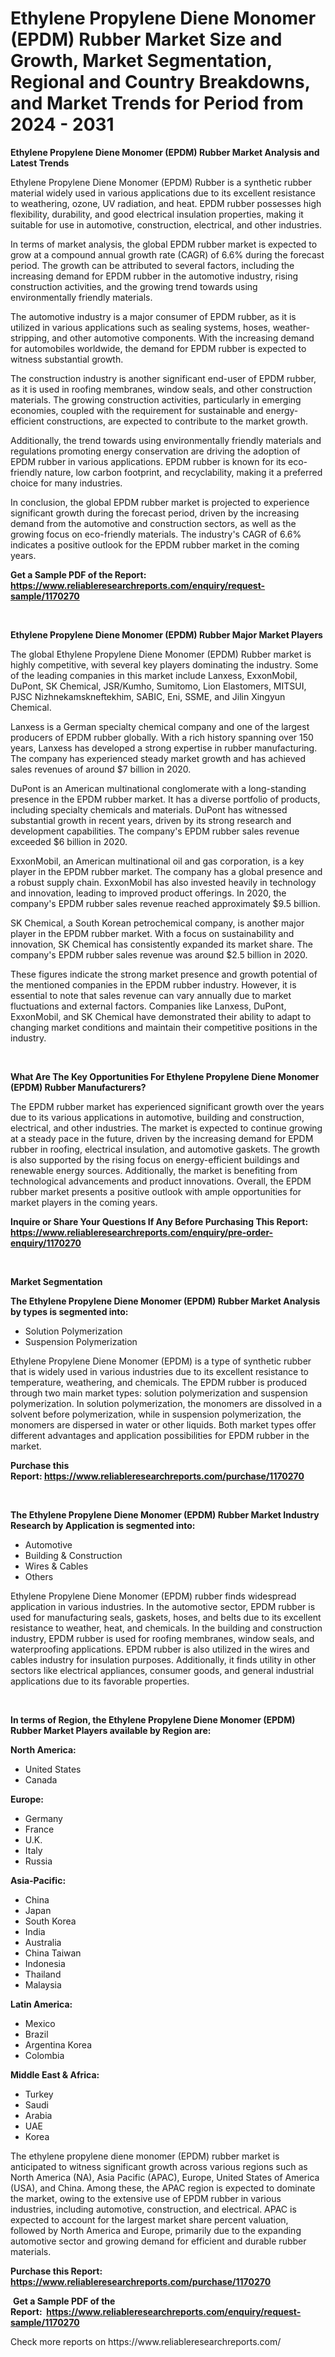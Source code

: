 <p><h1>Ethylene Propylene Diene Monomer (EPDM) Rubber Market Size and Growth, Market Segmentation, Regional and Country Breakdowns, and Market Trends for Period from 2024 -  2031</h1></p><p><strong>Ethylene Propylene Diene Monomer (EPDM) Rubber Market Analysis and Latest Trends</strong></p>
<p><p>Ethylene Propylene Diene Monomer (EPDM) Rubber is a synthetic rubber material widely used in various applications due to its excellent resistance to weathering, ozone, UV radiation, and heat. EPDM rubber possesses high flexibility, durability, and good electrical insulation properties, making it suitable for use in automotive, construction, electrical, and other industries.</p><p>In terms of market analysis, the global EPDM rubber market is expected to grow at a compound annual growth rate (CAGR) of 6.6% during the forecast period. The growth can be attributed to several factors, including the increasing demand for EPDM rubber in the automotive industry, rising construction activities, and the growing trend towards using environmentally friendly materials.</p><p>The automotive industry is a major consumer of EPDM rubber, as it is utilized in various applications such as sealing systems, hoses, weather-stripping, and other automotive components. With the increasing demand for automobiles worldwide, the demand for EPDM rubber is expected to witness substantial growth.</p><p>The construction industry is another significant end-user of EPDM rubber, as it is used in roofing membranes, window seals, and other construction materials. The growing construction activities, particularly in emerging economies, coupled with the requirement for sustainable and energy-efficient constructions, are expected to contribute to the market growth.</p><p>Additionally, the trend towards using environmentally friendly materials and regulations promoting energy conservation are driving the adoption of EPDM rubber in various applications. EPDM rubber is known for its eco-friendly nature, low carbon footprint, and recyclability, making it a preferred choice for many industries.</p><p>In conclusion, the global EPDM rubber market is projected to experience significant growth during the forecast period, driven by the increasing demand from the automotive and construction sectors, as well as the growing focus on eco-friendly materials. The industry's CAGR of 6.6% indicates a positive outlook for the EPDM rubber market in the coming years.</p></p>
<p><strong>Get a Sample PDF of the Report:&nbsp; <a href="https://www.reliableresearchreports.com/enquiry/request-sample/1170270">https://www.reliableresearchreports.com/enquiry/request-sample/1170270</a></strong></p>
<p>&nbsp;</p>
<p><strong>Ethylene Propylene Diene Monomer (EPDM) Rubber Major Market Players</strong></p>
<p><p>The global Ethylene Propylene Diene Monomer (EPDM) Rubber market is highly competitive, with several key players dominating the industry. Some of the leading companies in this market include Lanxess, ExxonMobil, DuPont, SK Chemical, JSR/Kumho, Sumitomo, Lion Elastomers, MITSUI, PJSC Nizhnekamskneftekhim, SABIC, Eni, SSME, and Jilin Xingyun Chemical.</p><p>Lanxess is a German specialty chemical company and one of the largest producers of EPDM rubber globally. With a rich history spanning over 150 years, Lanxess has developed a strong expertise in rubber manufacturing. The company has experienced steady market growth and has achieved sales revenues of around $7 billion in 2020.</p><p>DuPont is an American multinational conglomerate with a long-standing presence in the EPDM rubber market. It has a diverse portfolio of products, including specialty chemicals and materials. DuPont has witnessed substantial growth in recent years, driven by its strong research and development capabilities. The company's EPDM rubber sales revenue exceeded $6 billion in 2020.</p><p>ExxonMobil, an American multinational oil and gas corporation, is a key player in the EPDM rubber market. The company has a global presence and a robust supply chain. ExxonMobil has also invested heavily in technology and innovation, leading to improved product offerings. In 2020, the company's EPDM rubber sales revenue reached approximately $9.5 billion.</p><p>SK Chemical, a South Korean petrochemical company, is another major player in the EPDM rubber market. With a focus on sustainability and innovation, SK Chemical has consistently expanded its market share. The company's EPDM rubber sales revenue was around $2.5 billion in 2020.</p><p>These figures indicate the strong market presence and growth potential of the mentioned companies in the EPDM rubber industry. However, it is essential to note that sales revenue can vary annually due to market fluctuations and external factors. Companies like Lanxess, DuPont, ExxonMobil, and SK Chemical have demonstrated their ability to adapt to changing market conditions and maintain their competitive positions in the industry.</p></p>
<p>&nbsp;</p>
<p><strong>What Are The Key Opportunities For Ethylene Propylene Diene Monomer (EPDM) Rubber Manufacturers?</strong></p>
<p><p>The EPDM rubber market has experienced significant growth over the years due to its various applications in automotive, building and construction, electrical, and other industries. The market is expected to continue growing at a steady pace in the future, driven by the increasing demand for EPDM rubber in roofing, electrical insulation, and automotive gaskets. The growth is also supported by the rising focus on energy-efficient buildings and renewable energy sources. Additionally, the market is benefiting from technological advancements and product innovations. Overall, the EPDM rubber market presents a positive outlook with ample opportunities for market players in the coming years.</p></p>
<p><strong>Inquire or Share Your Questions If Any Before Purchasing This Report: <a href="https://www.reliableresearchreports.com/enquiry/pre-order-enquiry/1170270">https://www.reliableresearchreports.com/enquiry/pre-order-enquiry/1170270</a></strong></p>
<p>&nbsp;</p>
<p><strong>Market Segmentation</strong></p>
<p><strong>The Ethylene Propylene Diene Monomer (EPDM) Rubber Market Analysis by types is segmented into:</strong></p>
<p><ul><li>Solution Polymerization</li><li>Suspension Polymerization</li></ul></p>
<p><p>Ethylene Propylene Diene Monomer (EPDM) is a type of synthetic rubber that is widely used in various industries due to its excellent resistance to temperature, weathering, and chemicals. The EPDM rubber is produced through two main market types: solution polymerization and suspension polymerization. In solution polymerization, the monomers are dissolved in a solvent before polymerization, while in suspension polymerization, the monomers are dispersed in water or other liquids. Both market types offer different advantages and application possibilities for EPDM rubber in the market.</p></p>
<p><strong>Purchase this Report:&nbsp;<a href="https://www.reliableresearchreports.com/purchase/1170270">https://www.reliableresearchreports.com/purchase/1170270</a></strong></p>
<p>&nbsp;</p>
<p><strong>The Ethylene Propylene Diene Monomer (EPDM) Rubber Market Industry Research by Application is segmented into:</strong></p>
<p><ul><li>Automotive</li><li>Building & Construction</li><li>Wires & Cables</li><li>Others</li></ul></p>
<p><p>Ethylene Propylene Diene Monomer (EPDM) rubber finds widespread application in various industries. In the automotive sector, EPDM rubber is used for manufacturing seals, gaskets, hoses, and belts due to its excellent resistance to weather, heat, and chemicals. In the building and construction industry, EPDM rubber is used for roofing membranes, window seals, and waterproofing applications. EPDM rubber is also utilized in the wires and cables industry for insulation purposes. Additionally, it finds utility in other sectors like electrical appliances, consumer goods, and general industrial applications due to its favorable properties.</p></p>
<p>&nbsp;</p>
<p><strong>In terms of Region, the Ethylene Propylene Diene Monomer (EPDM) Rubber Market Players available by Region are:</strong></p>
<p>
    <p> <strong> North America: </strong>
        <ul>
            <li>United States</li>
            <li>Canada</li>
        </ul>
        </p> 
    <p> <strong> Europe: </strong>
        <ul>
            <li>Germany</li>
            <li>France</li>
            <li>U.K.</li>
            <li>Italy</li>
            <li>Russia</li>
        </ul>
        </p> 
    <p> <strong> Asia-Pacific: </strong>
        <ul>
            <li>China</li>
            <li>Japan</li>
            <li>South Korea</li>
            <li>India</li>
            <li>Australia</li>
            <li>China Taiwan</li>
            <li>Indonesia</li>
            <li>Thailand</li>
            <li>Malaysia</li>
        </ul>
        </p> 
    <p> <strong> Latin America: </strong>
        <ul>
            <li>Mexico</li>
            <li>Brazil</li>
            <li>Argentina Korea</li>
            <li>Colombia</li>
        </ul>
        </p> 
    <p> <strong> Middle East & Africa: </strong>
        <ul>
            <li>Turkey</li>
            <li>Saudi</li>
            <li>Arabia</li>
            <li>UAE</li>
            <li>Korea</li>
        </ul>
    </p>
    </p>
<p><p>The ethylene propylene diene monomer (EPDM) rubber market is anticipated to witness significant growth across various regions such as North America (NA), Asia Pacific (APAC), Europe, United States of America (USA), and China. Among these, the APAC region is expected to dominate the market, owing to the extensive use of EPDM rubber in various industries, including automotive, construction, and electrical. APAC is expected to account for the largest market share percent valuation, followed by North America and Europe, primarily due to the expanding automotive sector and growing demand for efficient and durable rubber materials.</p></p>
<p><strong>Purchase this Report: <a href="https://www.reliableresearchreports.com/purchase/1170270">https://www.reliableresearchreports.com/purchase/1170270</a></strong></p>
<p>&nbsp;<strong>Get a Sample PDF of the Report:&nbsp;&nbsp;<a href="https://www.reliableresearchreports.com/enquiry/request-sample/1170270">https://www.reliableresearchreports.com/enquiry/request-sample/1170270</a></strong></p>
<p><strong></strong></p>
<p>Check more reports on https://www.reliableresearchreports.com/</p>